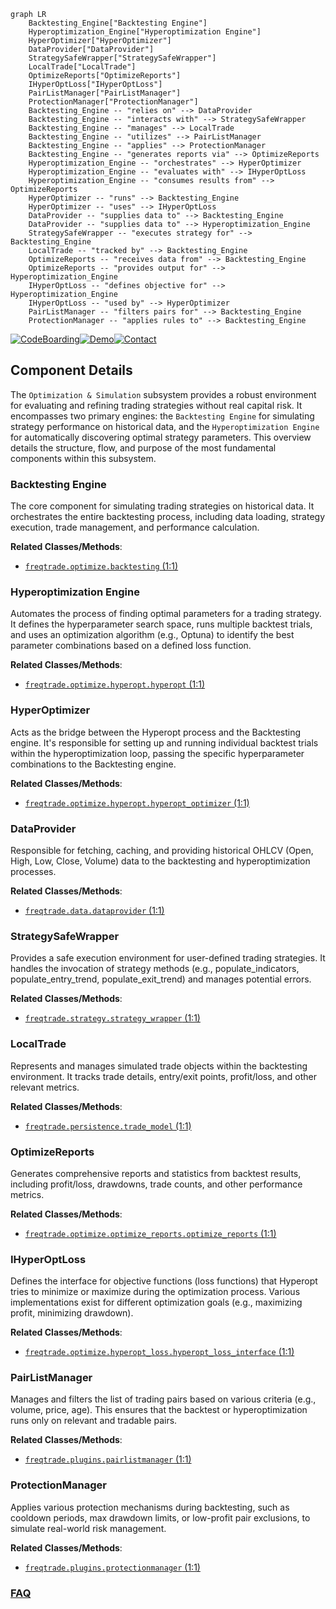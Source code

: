 ```mermaid
graph LR
    Backtesting_Engine["Backtesting Engine"]
    Hyperoptimization_Engine["Hyperoptimization Engine"]
    HyperOptimizer["HyperOptimizer"]
    DataProvider["DataProvider"]
    StrategySafeWrapper["StrategySafeWrapper"]
    LocalTrade["LocalTrade"]
    OptimizeReports["OptimizeReports"]
    IHyperOptLoss["IHyperOptLoss"]
    PairListManager["PairListManager"]
    ProtectionManager["ProtectionManager"]
    Backtesting_Engine -- "relies on" --> DataProvider
    Backtesting_Engine -- "interacts with" --> StrategySafeWrapper
    Backtesting_Engine -- "manages" --> LocalTrade
    Backtesting_Engine -- "utilizes" --> PairListManager
    Backtesting_Engine -- "applies" --> ProtectionManager
    Backtesting_Engine -- "generates reports via" --> OptimizeReports
    Hyperoptimization_Engine -- "orchestrates" --> HyperOptimizer
    Hyperoptimization_Engine -- "evaluates with" --> IHyperOptLoss
    Hyperoptimization_Engine -- "consumes results from" --> OptimizeReports
    HyperOptimizer -- "runs" --> Backtesting_Engine
    HyperOptimizer -- "uses" --> IHyperOptLoss
    DataProvider -- "supplies data to" --> Backtesting_Engine
    DataProvider -- "supplies data to" --> Hyperoptimization_Engine
    StrategySafeWrapper -- "executes strategy for" --> Backtesting_Engine
    LocalTrade -- "tracked by" --> Backtesting_Engine
    OptimizeReports -- "receives data from" --> Backtesting_Engine
    OptimizeReports -- "provides output for" --> Hyperoptimization_Engine
    IHyperOptLoss -- "defines objective for" --> Hyperoptimization_Engine
    IHyperOptLoss -- "used by" --> HyperOptimizer
    PairListManager -- "filters pairs for" --> Backtesting_Engine
    ProtectionManager -- "applies rules to" --> Backtesting_Engine
```
[![CodeBoarding](https://img.shields.io/badge/Generated%20by-CodeBoarding-9cf?style=flat-square)](https://github.com/CodeBoarding/CodeBoarding)[![Demo](https://img.shields.io/badge/Try%20our-Demo-blue?style=flat-square)](https://www.codeboarding.org/demo)[![Contact](https://img.shields.io/badge/Contact%20us%20-%20contact@codeboarding.org-lightgrey?style=flat-square)](mailto:contact@codeboarding.org)

## Component Details

The `Optimization & Simulation` subsystem provides a robust environment for evaluating and refining trading strategies without real capital risk. It encompasses two primary engines: the `Backtesting Engine` for simulating strategy performance on historical data, and the `Hyperoptimization Engine` for automatically discovering optimal strategy parameters. This overview details the structure, flow, and purpose of the most fundamental components within this subsystem.

### Backtesting Engine
The core component for simulating trading strategies on historical data. It orchestrates the entire backtesting process, including data loading, strategy execution, trade management, and performance calculation.


**Related Classes/Methods**:

- <a href="https://github.com/freqtrade/freqtrade/blob/master/freqtrade/optimize/backtesting.py#L1-L1" target="_blank" rel="noopener noreferrer">`freqtrade.optimize.backtesting` (1:1)</a>


### Hyperoptimization Engine
Automates the process of finding optimal parameters for a trading strategy. It defines the hyperparameter search space, runs multiple backtest trials, and uses an optimization algorithm (e.g., Optuna) to identify the best parameter combinations based on a defined loss function.


**Related Classes/Methods**:

- <a href="https://github.com/freqtrade/freqtrade/blob/master/freqtrade/optimize/hyperopt/hyperopt.py#L1-L1" target="_blank" rel="noopener noreferrer">`freqtrade.optimize.hyperopt.hyperopt` (1:1)</a>


### HyperOptimizer
Acts as the bridge between the Hyperopt process and the Backtesting engine. It's responsible for setting up and running individual backtest trials within the hyperoptimization loop, passing the specific hyperparameter combinations to the Backtesting engine.


**Related Classes/Methods**:

- <a href="https://github.com/freqtrade/freqtrade/blob/master/freqtrade/optimize/hyperopt/hyperopt_optimizer.py#L1-L1" target="_blank" rel="noopener noreferrer">`freqtrade.optimize.hyperopt.hyperopt_optimizer` (1:1)</a>


### DataProvider
Responsible for fetching, caching, and providing historical OHLCV (Open, High, Low, Close, Volume) data to the backtesting and hyperoptimization processes.


**Related Classes/Methods**:

- <a href="https://github.com/freqtrade/freqtrade/blob/master/freqtrade/data/dataprovider.py#L1-L1" target="_blank" rel="noopener noreferrer">`freqtrade.data.dataprovider` (1:1)</a>


### StrategySafeWrapper
Provides a safe execution environment for user-defined trading strategies. It handles the invocation of strategy methods (e.g., populate_indicators, populate_entry_trend, populate_exit_trend) and manages potential errors.


**Related Classes/Methods**:

- <a href="https://github.com/freqtrade/freqtrade/blob/master/freqtrade/strategy/strategy_wrapper.py#L1-L1" target="_blank" rel="noopener noreferrer">`freqtrade.strategy.strategy_wrapper` (1:1)</a>


### LocalTrade
Represents and manages simulated trade objects within the backtesting environment. It tracks trade details, entry/exit points, profit/loss, and other relevant metrics.


**Related Classes/Methods**:

- <a href="https://github.com/freqtrade/freqtrade/blob/master/freqtrade/persistence/trade_model.py#L1-L1" target="_blank" rel="noopener noreferrer">`freqtrade.persistence.trade_model` (1:1)</a>


### OptimizeReports
Generates comprehensive reports and statistics from backtest results, including profit/loss, drawdowns, trade counts, and other performance metrics.


**Related Classes/Methods**:

- <a href="https://github.com/freqtrade/freqtrade/blob/master/freqtrade/optimize/optimize_reports/optimize_reports.py#L1-L1" target="_blank" rel="noopener noreferrer">`freqtrade.optimize.optimize_reports.optimize_reports` (1:1)</a>


### IHyperOptLoss
Defines the interface for objective functions (loss functions) that Hyperopt tries to minimize or maximize during the optimization process. Various implementations exist for different optimization goals (e.g., maximizing profit, minimizing drawdown).


**Related Classes/Methods**:

- <a href="https://github.com/freqtrade/freqtrade/blob/master/freqtrade/optimize/hyperopt_loss/hyperopt_loss_interface.py#L1-L1" target="_blank" rel="noopener noreferrer">`freqtrade.optimize.hyperopt_loss.hyperopt_loss_interface` (1:1)</a>


### PairListManager
Manages and filters the list of trading pairs based on various criteria (e.g., volume, price, age). This ensures that the backtest or hyperoptimization runs only on relevant and tradable pairs.


**Related Classes/Methods**:

- <a href="https://github.com/freqtrade/freqtrade/blob/master/freqtrade/plugins/pairlistmanager.py#L1-L1" target="_blank" rel="noopener noreferrer">`freqtrade.plugins.pairlistmanager` (1:1)</a>


### ProtectionManager
Applies various protection mechanisms during backtesting, such as cooldown periods, max drawdown limits, or low-profit pair exclusions, to simulate real-world risk management.


**Related Classes/Methods**:

- <a href="https://github.com/freqtrade/freqtrade/blob/master/freqtrade/plugins/protectionmanager.py#L1-L1" target="_blank" rel="noopener noreferrer">`freqtrade.plugins.protectionmanager` (1:1)</a>




### [FAQ](https://github.com/CodeBoarding/GeneratedOnBoardings/tree/main?tab=readme-ov-file#faq)